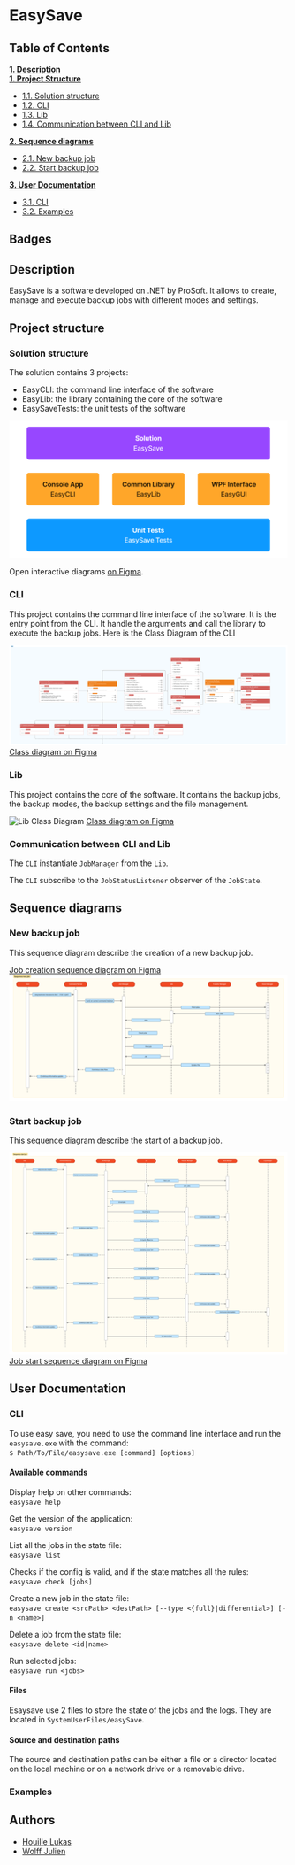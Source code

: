 # EasySave

## Table of Contents
**[1. Description](#description)**<br/>
**[1. Project Structure](#project-structure)**

* [1.1. Solution structure](#solution-structure)
* [1.2. CLI](#cli)
* [1.3. Lib](#lib)
* [1.4. Communication between CLI and Lib](#comm-lib-cli)

**[2. Sequence diagrams](#sequence-diagrams)**
* [2.1. New backup job](#new-backup-job)
* [2.2. Start backup job](#start-backup-job)

**[3. User Documentation](#user-documentation)**
* [3.1. CLI](#cli-1)
* [3.2. Examples](#examples)


## Badges

<div id="description"/>

## Description 

EasySave is a software developed on .NET by ProSoft. It allows to create, manage and
execute backup jobs with different modes and settings.

<div id="project-structure"/>

## Project structure

<div id="solution-structure"/>

### Solution structure

The solution contains 3 projects:

- EasyCLI: the command line interface of the software
- EasyLib: the library containing the core of the software
- EasySaveTests: the unit tests of the software

![Project structure](./assets/project-structure.png)

Open interactive diagrams 
[on Figma](https://www.figma.com/file/69B3eZT084VoueoZVX9qXm/ProgSystem?type=whiteboard&node-id=0%3A1&t=XkVQ1kuQdN3ifJBx-1).

<div id="cli"/>

### CLI

This project contains the command line interface of the software. It is the entry point from the CLI.
It handle the arguments and call the library to execute the backup jobs.
Here is the Class Diagram of the CLI

![CLI Class Diagram](./assets/ProgSystemCLI.png)
[Class diagram on Figma](https://www.figma.com/file/69B3eZT084VoueoZVX9qXm/ProgSystem?type=whiteboard&node-id=1-2743&t=XkVQ1kuQdN3ifJBx-4)

<div id="lib"/>

### Lib

This project contains the core of the software. It contains the backup jobs, the backup modes, the backup settings and
the file management.

![Lib Class Diagram](./assets/ProgSystemLib.png)
[Class diagram on Figma](https://www.figma.com/file/69B3eZT084VoueoZVX9qXm/ProgSystem?type=whiteboard&node-id=1-5137&t=XkVQ1kuQdN3ifJBx-4)

<div id="comm-lib-cli"/>

### Communication between CLI and Lib

The `CLI` instantiate `JobManager` from the `Lib`.

The `CLI` subscribe to the `JobStatusListener` observer of the `JobState`.

<div id="sequence-diagrams"/>

## Sequence diagrams

<div id="new-backup-job"/>

### New backup job

This sequence diagram describe the creation of a new backup job.

[Job creation sequence diagram on Figma](https://www.figma.com/file/69B3eZT084VoueoZVX9qXm/ProgSystem?type=whiteboard&node-id=5-5174&t=XkVQ1kuQdN3ifJBx-4)
![Job creation sequence diagram on Figma](./assets/ProgSystemNew.png)

<div id="start-backup-job"/>

### Start backup job

This sequence diagram describe the start of a backup job.

![Job start sequence diagram on Figma](./assets/ProgSystemStart.png)
[Job start sequence diagram on Figma](https://www.figma.com/file/69B3eZT084VoueoZVX9qXm/ProgSystem?type=whiteboard&node-id=5-5323&t=XkVQ1kuQdN3ifJBx-4)

<div id="user-documentation"/>

## User Documentation

<div id="cli-1"/>

### CLI

To use easy save, you need to use the command line interface and run the `easysave.exe` with the command:<br/>
`$ Path/To/File/easysave.exe [command] [options]`

#### Available commands

Display help on other commands: <br/>
`easysave help`

Get the version of the application: <br/>
`easysave version`

List all the jobs in the state file: <br/>
`easysave list`

Checks if the config is valid, and if the state matches all the rules: <br/>
`easysave check [jobs]`

Create a new job in the state file: <br/>
`easysave create <srcPath> <destPath> [--type <{full}|differential>] [-n <name>]` 

Delete a job from the state file: <br/>
`easysave delete <id|name>`

Run selected jobs: <br/>
`easysave run <jobs>`

#### Files
Esaysave use 2 files to store the state of the jobs and the logs. They are located in `SystemUserFiles/easySave`.

#### Source and destination paths

The source and destination paths can be either a file or a director located on the local machine or on a network drive or a removable drive.

<div id="examples"/>

### Examples


## Authors

- [Houille Lukas](https://github.com/lukas-houille)
- [Wolff Julien](https://github.com/julien-wff)
